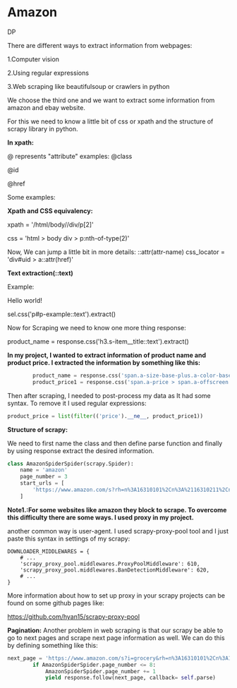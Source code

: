 # Amazon
DP

There are different ways to extract information from webpages:

1.Computer vision

2.Using regular expressions

3.Web scraping like beautifulsoup or crawlers in python

We choose the third one and we want to extract some information from amazon and ebay website.

For this we need to know a little bit of css or xpath and the structure of scrapy library in python.

**In xpath:**

@ represents "attribute"
examples:
@class

@id

@href

Some examples:

**Xpath and CSS equivalency:**

xpath = '/html/body//div/p[2]'

css = 'html > body div > p:nth-of-type(2)'


Now, We can jump a little bit in more details:
::attr(attr-name)
css_locator = 'div#uid > a::attr(href)'

**Text extraction(::text)**

Example:

Hello world!

sel.css('p#p-example::text').extract()

Now for Scraping we need to know one more thing response:

product_name = response.css('h3.s-item__title::text').extract()

**In my project, I wanted to extract information of product name and product price. I extracted the information by something like this:**

```python
        product_name = response.css('span.a-size-base-plus.a-color-base.a-text-normal::text').extract()
        product_price1 = response.css('span.a-price > span.a-offscreen').css('::text').extract()
```

Then after scraping, I needed to post-process my data as It had some syntax. To remove it I used regular expressions:

```python
product_price = list(filter(('price').__ne__, product_price1))
```

**Structure of scrapy:**

We need to first name the class and then define parse function and finally by using response extract the desired information.

```python
class AmazonSpiderSpider(scrapy.Spider):
    name = 'amazon'
    page_number = 3
    start_urls = [
        'https://www.amazon.com/s?rh=n%3A16310101%2Cn%3A%2116310211%2Cn%3A16310231%2Cn%3A16521305011%2Cn%3A16318401%2Cn%3A16318511&page=2&qid=1576118084&ref=lp_16318511_pg_2'
    ]
```

**Note1.:For some websites like amazon they block to scrape. To overcome this difficulty there are some ways. I used proxy in my project.**

another common way is user-agent. I used scrapy-proxy-pool tool and I just paste this syntax in settings of my scrapy:

```
DOWNLOADER_MIDDLEWARES = {
    # ...
    'scrapy_proxy_pool.middlewares.ProxyPoolMiddleware': 610,
    'scrapy_proxy_pool.middlewares.BanDetectionMiddleware': 620,
    # ...
}
```

More information about how to set up proxy in your scrapy projects can be found on some github pages like:

https://github.com/hyan15/scrapy-proxy-pool

**Pagination:**
Another problem in web scraping is that our scrapy be able to go to next pages and scrape next page information as well. 
We can do this by defining something like this:
```python
next_page = 'https://www.amazon.com/s?i=grocery&rh=n%3A16310101%2Cn%3A16310211%2Cn%3A16310231%2Cn%3A16521305011%2Cn%3A16318401%2Cn%3A16318511&page=' + str(AmazonSpiderSpider.page_number) + '&qid=1576114939&ref=sr_pg_2'
        if AmazonSpiderSpider.page_number <= 8:
            AmazonSpiderSpider.page_number += 1
            yield response.follow(next_page, callback= self.parse)
```
